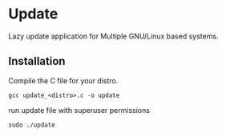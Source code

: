 # Update

Lazy update application for Multiple GNU/Linux based systems.

## Installation

Compile the C file for your distro.
```
gcc update_<distro>.c -o update
```

run update file with superuser permissions

```
sudo ./update
```


